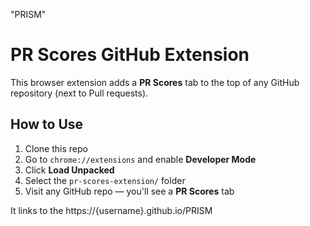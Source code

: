 "PRISM"



# PR Scores GitHub Extension

This browser extension adds a **PR Scores** tab to the top of any GitHub repository (next to Pull requests).

##  How to Use

1. Clone this repo
2. Go to `chrome://extensions` and enable **Developer Mode**
3. Click **Load Unpacked**
4. Select the `pr-scores-extension/` folder
5. Visit any GitHub repo — you'll see a **PR Scores** tab

It links to the https://{username}.github.io/PRISM
